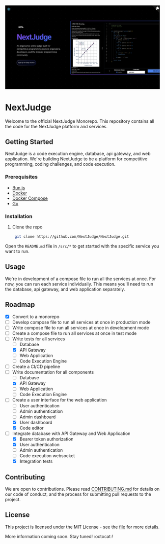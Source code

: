 ![Preview Image](images/nextjudge.png)

# NextJudge

Welcome to the official NextJudge Monorepo. This repository contains all the code for the NextJudge platform and services.

## Getting Started

NextJudge is a code execution engine, database, api gateway, and web application. We're building NextJudge to be a platform for competitive programming, coding challenges, and code execution.

### Prerequisites

- [Bun.js](https://bun.sh/)
- [Docker](https://www.docker.com/)
- [Docker Compose](https://docs.docker.com/compose/)
- [Go](https://golang.org/)

### Installation

1. Clone the repo
   ```sh
    git clone https://github.com/NextJudge/NextJudge.git
   ```

Open the `README.md` file in `/src/*` to get started with the specific service you want to run.

## Usage

We're in development of a compose file to run all the services at once. For now, you can run each service individually. This means you'll need to run the database, api gateway, and web application separately.

## Roadmap

- [x] Convert to a monorepo
- [ ] Develop compose file to run all services at once in production mode
- [ ] Write compose file to run all services at once in development mode
- [ ] Create a compose file to run all services at once in test mode
- [ ] Write tests for all services
  - [ ] Database
  - [x] API Gateway
  - [ ] Web Application
  - [ ] Code Execution Engine
- [ ] Create a CI/CD pipeline
- [ ] Write documentation for all components
  - [ ] Database
  - [x] API Gateway
  - [ ] Web Application
  - [ ] Code Execution Engine
- [ ] Create a user interface for the web application
  - [ ] User authentication
  - [ ] Admin authentication
  - [ ] Admin dashboard
  - [x] User dashboard
  - [x] Code editor
- [ ] Integrate database with API Gateway and Web Application
  - [x] Bearer token authorization
  - [x] User authentication
  - [ ] Admin authentication
  - [ ] Code execution websocket
  - [x] Integration tests

## Contributing

We are open to contributions. Please read [CONTRIBUTING.md](/CONTRIBUTING.md) for details on our code of conduct, and the process for submitting pull requests to the project.

## License

This project is licensed under the MIT License - see the [file](/LICENSE) for more details.

More information coming soon. Stay tuned! :octocat:!

